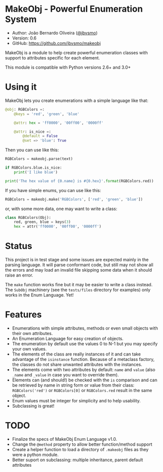 MakeObj - Powerful Enumeration System
=====================================

* Author:    João Bernardo Oliveira ([@jbvsmo](http://twitter.com/jbvsmo))
* Version:   0.6
* GitHub:    <https://github.com/jbvsmo/makeobj>

MakeObj is a module to help create powerful enumeration classes with support
to attributes specific for each element.

This module is compatible with Python versions 2.6+ and 3.0+

Using it
========

MakeObj lets you create enumerations with a simple language like that:

```python
@obj: RGBColors =:
    @keys = 'red', 'green', 'blue'

    @attr: hex = 'ff0000', '00ff00', '0000ff'

    @attr: is_nice =:
        @default = False
        @set => 'blue': True
```

Then you can use like this:

```python
RGBColors = makeobj.parse(text)

if RGBColors.blue.is_nice:
    print('I like blue')

print('The hex value of {0.name} is #{0.hex}'.format(RGBColors.red))
```


If you have simple enums, you can use like this:

```python
RGBColors = makeobj.make('RGBColors', ['red', 'green', 'blue'])
```

or, with some more data, one may want to write a class:

```python
class RGBColors(Obj):
    red, green, blue = keys(3)
    hex = attr('ff0000', '00ff00', '0000ff')

```

Status
======

This project is in test stage and some issues are expected mainly in the parsing language.
It will parse conformant code, but still may not show all the errors and may load an invalid
file skipping some data when it should raise an error.

The `make` function works fine but it may be easier to write a class instead. The
`SubObj` machinery (see the `tests/files` directory for examples) only works in
the Enum Language. Yet!


Features
========

 * Enumerations with simple attributes, methods or even small objects with their own attributes.
 * An Enumeration Language for easy creation of objects.
 * The enumeration by default use the values 0 to N-1 but you may specify your own values.
 * The elements of the class are really instances of it and can take advantage of the `isinstance`
   function. Because of a metaclass factory, the classes do not share unwanted attributes with
   the instances.
 * The elements come with two attributes by default: `name` and `value` (also `_name` and `_value`
   in case you want to override them).
 * Elements can (and should!) be checked with the `is` comparison and can be retrieved by name in string
   form or value from their class: `RGBColors('red')` or `RGBColors[0]` or `RGBColors.red` result in the
   same object.
 * Enum values must be integer for simplicity and to help usability.
 * Subclassing is great!

TODO
====

 * Finalize the specs of MakeObj Enum Language v1.0.
 * Change the `@method` property to allow better function/method support
 * Create a helper function to load a directory of `.makeobj` files as they
   were a python module.
 * Better suport on subclassing: multiple inheritance, parent default attributes